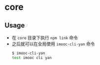 # core

## Usage
 - 在 `core` 目录下执行 `npm link` 命令
 - 之后就可以在全局使用 `imooc-cli-yan` 命令
    ```bash
    $ imooc-cli-yan
    test imooc cli yan
    ```

